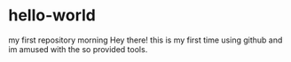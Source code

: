 # hello-world
my first repository
morning
Hey there! this is my first time using github and im amused with the so provided tools.
